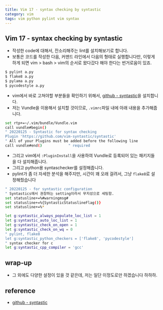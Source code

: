 ```yaml
---
title: Vim 17 - syntax checking by syntastic
category: vim
tags: vim python pylint vim syntax
---
```


## Vim 17 - syntax checking by syntastic

- 작성한 code에 대해서, 잔소리해주는 lint를 설치해보기로 합니다.
- 보통은 코드를 작성한 다음, 커맨드 라인에서 다음의 형태로 실행합니다만, 이렇게 하게 되면 vim > bash > vim의 순서로 왔다갔다 해야 한다는 번거로움이 있죠.

```bash
$ pylint a.py
$ flake8 a.py
$ pylama a.py
$ pycodestyle a.py
```

- vim에서 바로 고쳐야할 부분들을 확인하기 위해서, [github - syntastic](https://github.com/vim-syntastic/syntastic)을 설치합니다.
- 저는 Vundle을 이용해서 설치할 것이므로, `.vimrc`파일 내에 아래 내용을 추가해줍니다.

```bash
set rtp+=~/.vim/bundle/Vundle.vim
call vundle#begin()
" 20220125 - Syntastic for syntax checking 
Plugin 'https://github.com/vim-syntastic/syntastic'
" All of your Plugins must be added before the following line
call vundle#end()            " required
```

- 그리고 vim에서 `:PluginInstall`을 사용하여 Vundle로 등록되어 있는 패키지들을 다 설치해줍니다.
- 그리고 python용 syntaschecker를 설정해줍니다.
- pylint가 좀 더 자세한 분석을 해주지만, 시간이 꽤 오래 걸려서, 그냥 `flake8`로 설정해줬습니다

```bash
" 20220125 - for syntastic configuration
" Syntastics에서 권장하는 setting이라서 무지성으로 세팅함.
set statusline+=%#warningmsg#
set statusline+=%{SyntasticStatuslineFlag()}
set statusline+=%*

let g:syntastic_always_populate_loc_list = 1
let g:syntastic_auto_loc_list = 1
let g:syntastic_check_on_open = 1
let g:syntastic_check_on_wq = 0
" pylint, flake8
let g:syntastic_python_checkers = ['flake8', 'pycodestyle']
" syntax checker for c
let g:syntastic_cpp_compiler = 'gcc'
```

## wrap-up

- 그 외에도 다양한 설정이 있을 것 같은데, 저는 일단 이정도로만 하겠습니다 하하하.

## reference

- [github - syntastic](https://github.com/vim-syntastic/syntastic)
